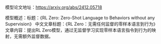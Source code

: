 模型论文地址：https://arxiv.org/abs/2412.05718

模型概述：标题：《RL Zero: Zero-Shot Language to Behaviors without any Supervision》
中文文章标题：《RL Zero：无需任何监督的零样本语言到行为》
文章内容：提出RL Zero模型，通过无监督学习实现零样本语言指令到行为的映射，无需额外监督数据。

